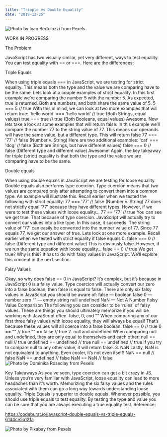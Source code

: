 ```yaml
---
title: "Tripple vs Double Equality"
date: "2019-12-25"
---
```


![](https://i.imgur.com/hPA457A.jpg "Photo by Ivan Bertolazzi from Pexels")


WORK IN PROGRESS

The Problem

JavaScript has two visually similar, yet very different, ways to test equality. You can test equality with == or ===. Here are the differences:

Triple Equals

When using triple equals === in JavaScript, we are testing for strict equality. This means both the type and the value we are comparing have to be the same.
Lets look at a couple examples of strict equality.
In this first example we’re comparing the number 5 with the number 5. As expected, true is returned. Both are numbers, and both share the same value of 5.
5 === 5
// true
With this in mind, we can look at two more examples that will return true:
'hello world' === 'hello world'
// true (Both Strings, equal values)
true === true
// true (Both Booleans, equal values)
Awesome. Now lets take a look at some examples that will return false:
In this example we’ll compare the number 77 to the string value of 77. This means our operands will have the same value, but a different type. This will return false
77 === '77'
// false (Number v. String)
Here are two additional examples:
'cat' === 'dog'
// false (Both are Strings, but have different values)
false === 0
// false (Different type and different value)
Awesome! Again, the key takeaway for triple (strict) equality is that both the type and the value we are comparing have to be the same.

Double equals

When using double equals in JavaScript we are testing for loose equality. Double equals also performs type coercion.
Type coercion means that two values are compared only after attempting to convert them into a common type.
An example will illustrate this. Recall earlier when we tested the following with strict equality:
77 === '77'
// false (Number v. String)
77 does not strictly equal '77' because they have different types. However, if we were to test these values with loose equality…
77 == '77'
// true
You can see we get true. That because of type coercion. JavaScript will actually try to convert our values into a like type. In this case, it succeeds. The string value of '77' can easily be converted into the number value of 77. Since 77 equals 77, we get our answer of true.
Lets look at one more example.
Recall earlier when we tested with strict equality if false equals 0:
false === 0
// false (Different type and different value)
This is obviously false. However, if we run the same equation with loose equality…
false == 0
// true
We get true? Why is this? It has to do with falsy values in JavaScript. We’ll explore this concept in the next section.

Falsy Values

Okay, so why does false == 0 in JavaScript? It’s complex, but it’s because in JavaScript 0 is a falsy value.
Type coercion will actually convert our zero into a false boolean, then false is equal to false.
There are only six falsy values in JavaScript you should be aware of:
false — boolean false
0 — number zero
“” — empty string
null
undefined
NaN — Not A Number
Falsy Value Comparison
The following you can consider to be ‘rules’ of falsy values. These are things you should ultimately memorize if you will be working with JavaScript often.
false, 0, and ""
When comparing any of our first three falsy values with loose equality, they will always be equal! That’s because these values will all coerce into a false boolean.
false == 0
// true
0 == ""
// true
"" == false
// true
2. null and undefined
When comparing null and undefined, they are only equal to themselves and each other:
null == null
// true
undefined == undefined
// true
null == undefined
// true
If you try to compare null to any other value, it will return false.
3. NaN
Lastly, NaN is not equivalent to anything. Even cooler, it’s not even itself!
NaN == null
// false
NaN == undefined
// false
NaN == NaN
// false
![](https://i.imgur.com/VsPEaKZ.jpg "Photo by Dominika Roseclay from Pexels")

Key Takeaways
As you’ve seen, type coercion can get a bit crazy in JS. Unless you’re very familiar with JavaScript, loose equality can lead to more headaches than it’s worth. Memorizing the six falsy values and the rules associated with them can go a long way towards understanding loose equality.
Triple Equals is superior to double equals. Whenever possible, you should use triple equals to test equality. By testing the type and value you can be sure that you are always executing a true equality test.
Reference:

https://codeburst.io/javascript-double-equals-vs-triple-equals-61d4ce5a121a

![](https://i.imgur.com/fIyDFmN.jpg "Photo by Pixabay from Pexels")